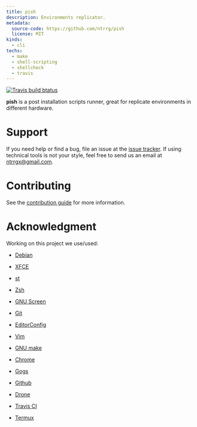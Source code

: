 ```yaml
---
title: pish
description: Environments replicator.
metadata:
  source-code: https://github.com/ntrrg/pish
  license: MIT
kinds:
  - cli
techs:
  - make
  - shell-scripting
  - shellcheck
  - travis
---
```


[![Travis build btatus](https://travis-ci.com/ntrrg/pish.svg?branch=master)](https://travis-ci.com/ntrrg/pish)

**pish** is a post installation scripts runner, great for replicate
environments in different hardware.

# Support

If you need help or find a bug, file an issue at the [issue tracker](https://github.com/ntrrg/pish/issues).
If using technical tools is not your style, feel free to send us an email at
ntrrgx@gmail.com.

# Contributing

See the [contribution guide](https://github.com/ntrrg/pish/blob/master/CONTRIBUTING.md)
for more information.

# Acknowledgment

Working on this project we use/used:

* [Debian](https://www.debian.org/)

* [XFCE](https://xfce.org/)

* [st](https://st.suckless.org/)

* [Zsh](http://www.zsh.org/)

* [GNU Screen](https://www.gnu.org/software/screen)

* [Git](https://git-scm.com/)

* [EditorConfig](http://editorconfig.org/)

* [Vim](https://www.vim.org/)

* [GNU make](https://www.gnu.org/software/make/)

* [Chrome](https://www.google.com/chrome/browser/desktop/index.html)

* [Gogs](https://gogs.io/)

* [Github](https://github.com)

* [Drone](https://drone.io/)

* [Travis CI](https://travis-ci.org)

* [Termux](https://termux.com)

